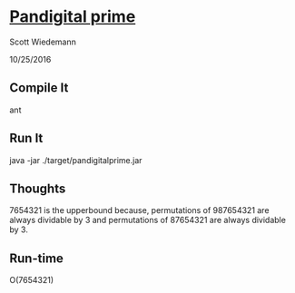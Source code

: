 # [Pandigital prime](http://projecteuler.net/problem=41)
Scott Wiedemann

10/25/2016

## Compile It
ant


## Run It
java -jar ./target/pandigitalprime.jar

## Thoughts
7654321 is the upperbound because, permutations of 987654321 are always dividable by 3 and permutations of 87654321 are always dividable by 3.

## Run-time
O(7654321)
